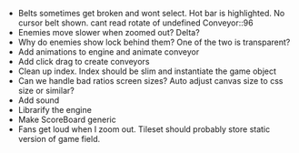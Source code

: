 * Belts sometimes get broken and wont select. Hot bar is highlighted. No cursor belt shown. cant read rotate of undefined Conveyor::96
* Enemies move slower when zoomed out? Delta?
* Why do enemies show lock behind them? One of the two is transparent?
* Add animations to engine and animate conveyor
* Add click drag to create conveyors
* Clean up index. Index should be slim and instantiate the game object
* Can we handle bad ratios screen sizes? Auto adjust canvas size to css size or similar?
* Add sound
* Librarify the engine
* Make ScoreBoard generic
* Fans get loud when I zoom out. Tileset should probably store static version of game field.